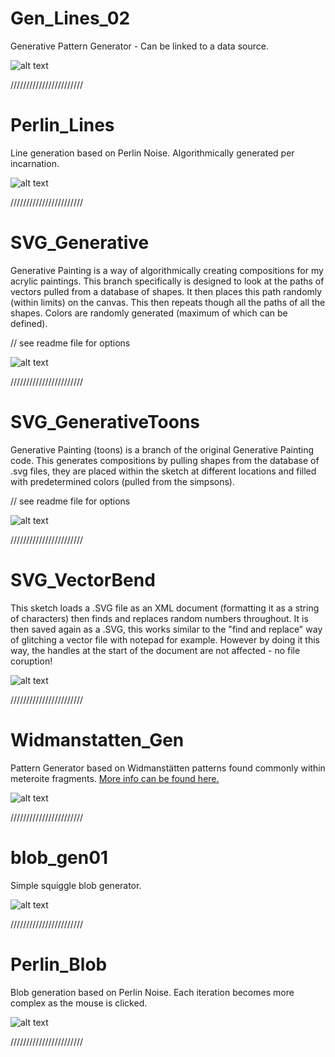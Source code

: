 Gen_Lines_02
======
Generative Pattern Generator - Can be linked to a data source.

![alt text](https://github.com/badalmer/Generative-Painting/blob/main/Gen_Lines_02/2021_cross003.png)

///////////////////////

Perlin_Lines
======
Line generation based on Perlin Noise. Algorithmically generated per incarnation.

![alt text](https://github.com/badalmer/Generative-Painting/blob/main/Perlin_Lines/example.PNG)

///////////////////////

SVG_Generative
======
Generative Painting is a way of algorithmically creating compositions for my acrylic paintings. This branch specifically is designed to look at the paths of vectors pulled from a database of shapes. It then places this path randomly (within limits) on the canvas. This then repeats though all the paths of all the shapes. Colors are randomly generated (maximum of which can be defined).

// see readme file for options

![alt text](https://github.com/badalmer/Generative-Painting/blob/main/SVG_Generative/example.PNG)

///////////////////////

SVG_GenerativeToons
======
Generative Painting (toons) is a branch of the original Generative Painting code. This generates compositions by pulling shapes from the database of .svg files, they are placed within the sketch at different locations and filled with predetermined colors (pulled from the simpsons).

// see readme file for options 

![alt text](https://github.com/badalmer/Generative-Painting/blob/main/SVG_GenerativeToons/example.PNG)

///////////////////////

SVG_VectorBend
======
This sketch loads a .SVG file as an XML document (formatting it as a string of characters) then finds and replaces random numbers throughout. It is then saved again as a .SVG, this works similar to the "find and replace" way of glitching a vector file with notepad for example. However by doing it this way, the handles at the start of the document are not affected - no file coruption!

![alt text](https://github.com/badalmer/Generative-Painting/blob/main/SVG_VectorBend/example.png)

///////////////////////

Widmanstatten_Gen
======
Pattern Generator based on Widmanstätten patterns found commonly within meteroite fragments. [More info can be found here.](https://en.wikipedia.org/wiki/Widmanst%C3%A4tten_pattern)

![alt text](https://github.com/badalmer/Generative-Painting/blob/main/Widmanstatten_Gen/example-01.png)

///////////////////////

blob_gen01
======
Simple squiggle blob generator. 

![alt text](https://github.com/badalmer/Generative-Painting/blob/main/blob_gen01/example-01.png)

///////////////////////

Perlin_Blob
======
Blob generation based on Perlin Noise. Each iteration becomes more complex as the mouse is clicked.

![alt text](https://github.com/badalmer/Generative-Painting/blob/main/perlin_blob/example.PNG)

///////////////////////
